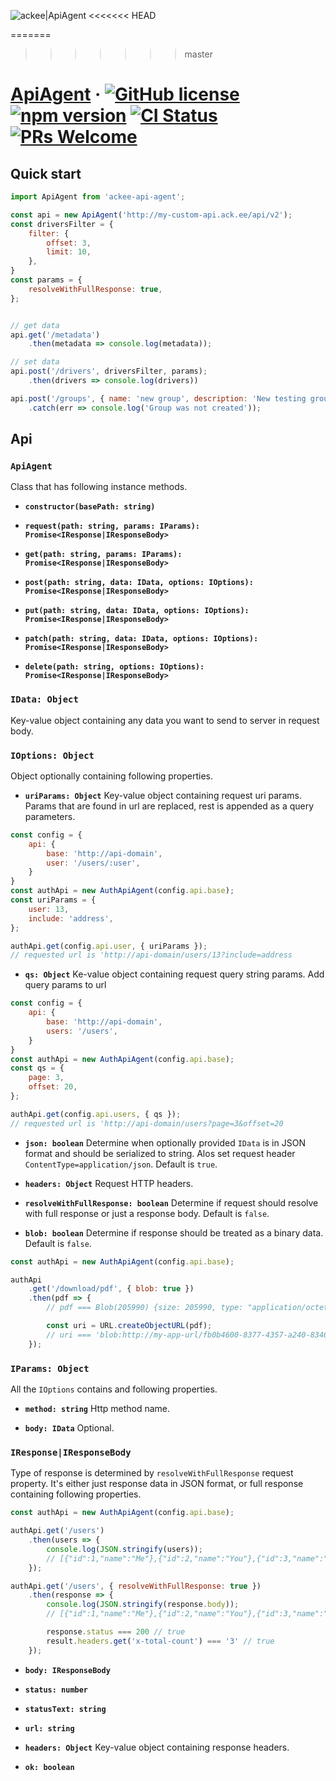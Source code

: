 ![ackee|ApiAgent](https://img.ack.ee/ackee/image/github/js)
<<<<<<< HEAD

=======
>>>>>>> master
# [ApiAgent](https://www.npmjs.com/package/ackee-api-agent) &middot; [![GitHub license](https://img.shields.io/badge/license-MIT-blue.svg)](https://github.com/AckeeCZ/api-agent/blob/master/LICENSE) [![npm version](https://img.shields.io/npm/v/ackee-api-agent.svg?style=flat)](https://www.npmjs.com/package/ackee-api-agent) [![CI Status](http://img.shields.io/travis/AckeeCZ/api-agent.svg?style=flat)](https://travis-ci.org/AckeeCZ/api-agent) [![PRs Welcome](https://img.shields.io/badge/PRs-welcome-brightgreen.svg)](https://reactjs.org/docs/how-to-contribute.html#your-first-pull-request)

## Quick start

```js
import ApiAgent from 'ackee-api-agent';

const api = new ApiAgent('http://my-custom-api.ack.ee/api/v2');
const driversFilter = {
    filter: {
        offset: 3,
        limit: 10,
    },
}
const params = {
    resolveWithFullResponse: true,
};


// get data
api.get('/metadata')
    .then(metadata => console.log(metadata));

// set data
api.post('/drivers', driversFilter, params);
    .then(drivers => console.log(drivers))

api.post('/groups', { name: 'new group', description: 'New testing group' })
    .catch(err => console.log('Group was not created'));
```

## Api

### `ApiAgent`

Class that has following instance methods.

* **`constructor(basePath: string)`**

* **`request(path: string, params: IParams): Promise<IResponse|IResponseBody>`**

* **`get(path: string, params: IParams): Promise<IResponse|IResponseBody>`**

* **`post(path: string, data: IData, options: IOptions): Promise<IResponse|IResponseBody>`**

* **`put(path: string, data: IData, options: IOptions): Promise<IResponse|IResponseBody>`**

* **`patch(path: string, data: IData, options: IOptions): Promise<IResponse|IResponseBody>`**

* **`delete(path: string, options: IOptions): Promise<IResponse|IResponseBody>`**

### `IData: Object`
Key-value object containing any data you want to send to server in request body.

### `IOptions: Object`

Object optionally containing following properties.

* **`uriParams: Object`**
Key-value object containing request uri params. Params that are found in url are replaced,
rest is appended as a query parameters.

```js
const config = {
    api: {
        base: 'http://api-domain',
        user: '/users/:user',
    }
}
const authApi = new AuthApiAgent(config.api.base);
const uriParams = {
    user: 13,
    include: 'address',
};

authApi.get(config.api.user, { uriParams });
// requested url is 'http://api-domain/users/13?include=address
```

* **`qs: Object`**
Ke-value object containing request query string params. Add query params to url

```js
const config = {
    api: {
        base: 'http://api-domain',
        users: '/users',
    }
}
const authApi = new AuthApiAgent(config.api.base);
const qs = {
    page: 3,
    offset: 20,
};

authApi.get(config.api.users, { qs });
// requested url is 'http://api-domain/users?page=3&offset=20
```

* **`json: boolean`**
Determine when optionally provided `IData` is in JSON format and should be serialized to string.
Alos set request header `ContentType=application/json`. Default is `true`.

* **`headers: Object`**
Request HTTP headers.

* **`resolveWithFullResponse: boolean`**
Determine if request should resolve with full response or just a response body. Default is `false`.

* **`blob: boolean`**
Determine if response should be treated as a binary data. Default is `false`.

```js
const authApi = new AuthApiAgent(config.api.base);

authApi
    .get('/download/pdf', { blob: true })
    .then(pdf => {
        // pdf === Blob(205990) {size: 205990, type: "application/octet-stream"}

        const uri = URL.createObjectURL(pdf);
        // uri === 'blob:http://my-app-url/fb0b4600-8377-4357-a240-8346e94a0384'
    });
```

### `IParams: Object`

All the `IOptions` contains and following properties.

* **`method: string`**
 Http method name.

* **`body: IData`**
Optional.

### `IResponse|IResponseBody`

Type of response is determined by `resolveWithFullResponse` request property. It's either
just response data in JSON format, or full response containing following properties.

```js
const authApi = new AuthApiAgent(config.api.base);

authApi.get('/users')
    .then(users => {
        console.log(JSON.stringify(users));
        // [{"id":1,"name":"Me"},{"id":2,"name":"You"},{"id":3,"name":"He"}]
    });

authApi.get('/users', { resolveWithFullResponse: true })
    .then(response => {
        console.log(JSON.stringify(response.body));
        // [{"id":1,"name":"Me"},{"id":2,"name":"You"},{"id":3,"name":"He"}]

        response.status === 200 // true
        result.headers.get('x-total-count') === '3' // true
    });
```

* **`body: IResponseBody`**

* **`status: number`**

* **`statusText: string`**

* **`url: string`**

* **`headers: Object`**
Key-value object containing response headers.

* **`ok: boolean`**
